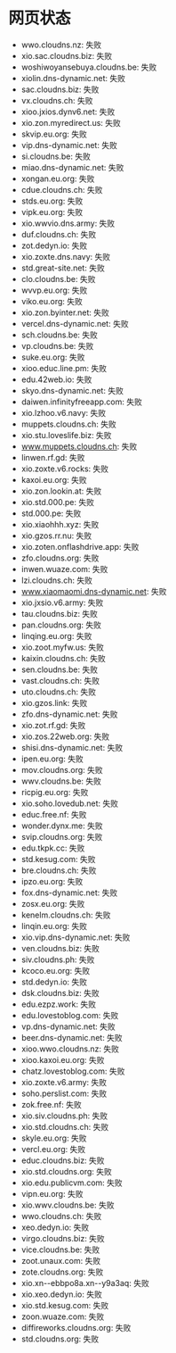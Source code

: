 # 网页状态
- wwo.cloudns.nz: 失败
- xio.sac.cloudns.biz: 失败
- woshiwoyansebuya.cloudns.be: 失败
- xiolin.dns-dynamic.net: 失败
- sac.cloudns.biz: 失败
- vx.cloudns.ch: 失败
- xioo.jxios.dynv6.net: 失败
- xio.zon.myredirect.us: 失败
- skvip.eu.org: 失败
- vip.dns-dynamic.net: 失败
- si.cloudns.be: 失败
- miao.dns-dynamic.net: 失败
- xongan.eu.org: 失败
- cdue.cloudns.ch: 失败
- stds.eu.org: 失败
- vipk.eu.org: 失败
- xio.wwvio.dns.army: 失败
- duf.cloudns.ch: 失败
- zot.dedyn.io: 失败
- xio.zoxte.dns.navy: 失败
- std.great-site.net: 失败
- clo.cloudns.be: 失败
- wvvp.eu.org: 失败
- viko.eu.org: 失败
- xio.zon.byinter.net: 失败
- vercel.dns-dynamic.net: 失败
- sch.cloudns.be: 失败
- vp.cloudns.be: 失败
- suke.eu.org: 失败
- xioo.educ.line.pm: 失败
- edu.42web.io: 失败
- skyo.dns-dynamic.net: 失败
- daiwen.infinityfreeapp.com: 失败
- xio.lzhoo.v6.navy: 失败
- muppets.cloudns.ch: 失败
- xio.stu.loveslife.biz: 失败
- www.muppets.cloudns.ch: 失败
- linwen.rf.gd: 失败
- xio.zoxte.v6.rocks: 失败
- kaxoi.eu.org: 失败
- xio.zon.lookin.at: 失败
- xio.std.000.pe: 失败
- std.000.pe: 失败
- xio.xiaohhh.xyz: 失败
- xio.gzos.rr.nu: 失败
- xio.zoten.onflashdrive.app: 失败
- zfo.cloudns.org: 失败
- inwen.wuaze.com: 失败
- lzi.cloudns.ch: 失败
- www.xiaomaomi.dns-dynamic.net: 失败
- xio.jxsio.v6.army: 失败
- tau.cloudns.biz: 失败
- pan.cloudns.org: 失败
- linqing.eu.org: 失败
- xio.zoot.myfw.us: 失败
- kaixin.cloudns.ch: 失败
- sen.cloudns.be: 失败
- vast.cloudns.ch: 失败
- uto.cloudns.ch: 失败
- xio.gzos.link: 失败
- zfo.dns-dynamic.net: 失败
- xio.zot.rf.gd: 失败
- xio.zos.22web.org: 失败
- shisi.dns-dynamic.net: 失败
- ipen.eu.org: 失败
- mov.cloudns.org: 失败
- wwv.cloudns.be: 失败
- ricpig.eu.org: 失败
- xio.soho.lovedub.net: 失败
- educ.free.nf: 失败
- wonder.dynx.me: 失败
- svip.cloudns.org: 失败
- edu.tkpk.cc: 失败
- std.kesug.com: 失败
- bre.cloudns.ch: 失败
- ipzo.eu.org: 失败
- fox.dns-dynamic.net: 失败
- zosx.eu.org: 失败
- kenelm.cloudns.ch: 失败
- linqin.eu.org: 失败
- xio.vip.dns-dynamic.net: 失败
- ven.cloudns.biz: 失败
- siv.cloudns.ph: 失败
- kcoco.eu.org: 失败
- std.dedyn.io: 失败
- dsk.cloudns.biz: 失败
- edu.ezpz.work: 失败
- edu.lovestoblog.com: 失败
- vp.dns-dynamic.net: 失败
- beer.dns-dynamic.net: 失败
- xioo.wwo.cloudns.nz: 失败
- xioo.kaxoi.eu.org: 失败
- chatz.lovestoblog.com: 失败
- xio.zoxte.v6.army: 失败
- soho.perslist.com: 失败
- zok.free.nf: 失败
- xio.siv.cloudns.ph: 失败
- xio.std.cloudns.ch: 失败
- skyle.eu.org: 失败
- vercl.eu.org: 失败
- educ.cloudns.biz: 失败
- xio.std.cloudns.org: 失败
- xio.edu.publicvm.com: 失败
- vipn.eu.org: 失败
- xio.wwv.cloudns.be: 失败
- wwo.cloudns.ch: 失败
- xeo.dedyn.io: 失败
- virgo.cloudns.biz: 失败
- vice.cloudns.be: 失败
- zoot.unaux.com: 失败
- zote.cloudns.org: 失败
- xio.xn--ebbpo8a.xn--y9a3aq: 失败
- xio.xeo.dedyn.io: 失败
- xio.std.kesug.com: 失败
- zoon.wuaze.com: 失败
- diffireworks.cloudns.org: 失败
- std.cloudns.org: 失败
